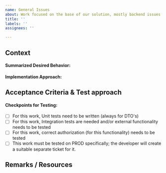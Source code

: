 ```yaml
---
name: General Issues
about: Work focused on the base of our solution, mostly backend issues
title: ''
labels: ''
assignees: ''

---
```


[Describe the work. If something needs to be improved/changed, also describe the current behavior (n.a. for new features). Also share additional explanations about the implementation approach and where changes need to be implemented]: #
## Context


#### Summarized Desired Behavior:


#### Implementation Approach:


[In clear points, describe the acceptance criteria which can be used to identify test cases and (un)happy flows.
Note that the actual testplan will be added by the developer working on this ticket]: #
## Acceptance Criteria & Test approach

#### Checkpoints for Testing:
- [ ] For this work, Unit tests need to be written (always for DTO's)
- [ ] For this work, Integration tests are needed and/or external functionality needs to be tested
- [ ] For this work, correct authorization (for this functionality) needs to be tested
- [ ] This work must be tested on PROD specifically; the developer will create a suitable separate ticket for it.

[Place here any additional information that can help with the identification of the work. Name recourses that can be used to get more information. Endpoints that need to be used/investigated. Persons that need to be involved in the ticket or can be asked for help.]: #
## Remarks / Resources
